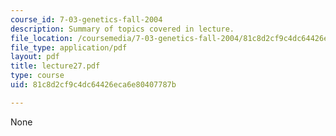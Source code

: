 ```yaml
---
course_id: 7-03-genetics-fall-2004
description: Summary of topics covered in lecture.
file_location: /coursemedia/7-03-genetics-fall-2004/81c8d2cf9c4dc64426eca6e80407787b_lecture27.pdf
file_type: application/pdf
layout: pdf
title: lecture27.pdf
type: course
uid: 81c8d2cf9c4dc64426eca6e80407787b

---
```

None